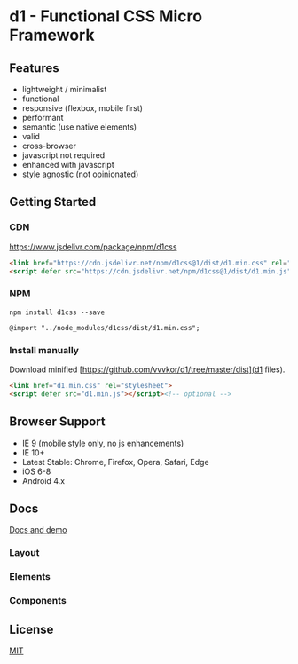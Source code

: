 # d1 - Functional CSS Micro Framework

## Features

* lightweight / minimalist
* functional
* responsive (flexbox, mobile first)
* performant
* semantic (use native elements)
* valid
* cross-browser
* javascript not required
* enhanced with javascript
* style agnostic (not opinionated)

## Getting Started

### CDN

https://www.jsdelivr.com/package/npm/d1css

```html
<link href="https://cdn.jsdelivr.net/npm/d1css@1/dist/d1.min.css" rel="stylesheet">
<script defer src="https://cdn.jsdelivr.net/npm/d1css@1/dist/d1.min.js"></script><!-- optional -->
```

### NPM

```
npm install d1css --save
```

```
@import "../node_modules/d1css/dist/d1.min.css";
```

### Install manually

Download minified [https://github.com/vvvkor/d1/tree/master/dist](d1 files).

```html
<link href="d1.min.css" rel="stylesheet">
<script defer src="d1.min.js"></script><!-- optional -->
```

## Browser Support

* IE 9 (mobile style only, no js enhancements)
* IE 10+
* Latest Stable: Chrome, Firefox, Opera, Safari, Edge
* iOS 6-8
* Android 4.x

## Docs

[Docs and demo](http://vadimkor.ru/d1/)

### Layout

### Elements

### Components

## License

[MIT](./LICENSE)
